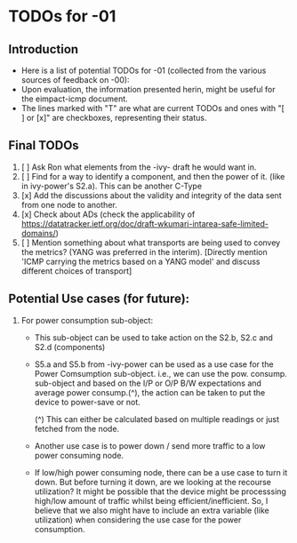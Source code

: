 # TODOs for -01

## Introduction
- Here is a list of potential TODOs for -01 (collected from the various sources of feedback on -00):
- Upon evaluation, the information presented herin, might be useful for the eimpact-icmp document.
- The lines marked with "T" are what are current TODOs and ones with "[ ] or [x]" are checkboxes, representing their status.

## Final TODOs
1. [ ] Ask Ron what elements from the -ivy- draft he would want in.
2. [ ] Find for a way to identify a component, and then the power of it. (like in ivy-power's S2.a). This can be another C-Type
3. [x] Add the discussions about the validity and integrity of the data sent from one node to another.
4. [x] Check about ADs (check the applicability of https://datatracker.ietf.org/doc/draft-wkumari-intarea-safe-limited-domains/)
5. [ ] Mention something about what transports are being used to convey the metrics? (YANG was preferred in the interim). [Directly mention 'ICMP carrying the metrics based on a YANG model' and discuss different choices of transport]

## Potential Use cases (for future):
1. For power consumption sub-object:
    - This sub-object can be used to take action on the S2.b, S2.c and S2.d (components)
    - S5.a and S5.b from -ivy-power can be used as a use case for the Power Comsumption sub-object. i.e., we can use the pow. consump. sub-object and based on the I/P or O/P B/W expectations and average power consump.(^), the action can be taken to put the device to power-save or not.
    
      (^) This can either be calculated based on multiple readings or just fetched from the node.
    - Another use case is to power down / send more traffic to a low power consuming node.
    - If low/high power consuming node, there can be a use case to turn it down. But before turning it down, are we looking at the recourse utilization? It might be possible that the device might be processsing high/low amount of traffic whilst being efficient/inefficient. So, I believe that we also might have to include an extra variable (like utilization) when considering the use case for the power consumption.